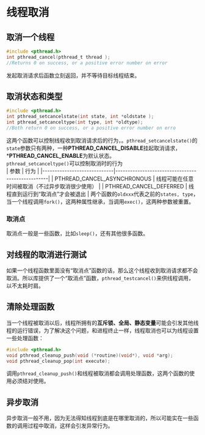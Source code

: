 # 线程取消
## 取消一个线程
```c
#include <pthread.h>
int pthread_cancel(pthread_t thread );
//Returns 0 on success, or a positive error number on error
```
发起取消请求后函数立刻返回，并不等待目标线程结束。
## 取消状态和类型
```c
#include <pthread.h>
int pthread_setcancelstate(int state, int *oldstate );
int pthread_setcanceltype(int type, int *oldtype);
//Both return 0 on success, or a positive error number on erro
```
这两个函数可以控制线程收到取消请求后的行为，。`pthread_setcancelstate()`的`state`参数只有两种，一种**PTHREAD_CANCEL_DISABLE**挂起取消请求，***PTHREAD_CANCEL_ENABLE**为默认状态。  
`pthread_setcanceltype()`可以控制取消时的行为  
| 参数                        | 行为                                             |
|-----------------------------|--------------------------------------------------|
| PTHREAD_CANCEL_ASYNCHRONOUS | 线程可能在任意时间被取消（不过异步取消很少使用） |
| PTHREAD_CANCEL_DEFERRED     | 线程直到运行到“取消点”才会被退出                 |
两个函数的`oldxxx`代表之前的`states, type`，当一个线程调用`fork()`，这两种属性继承，当调用`exec()`，这两种参数被重置。

### 取消点
取消点一般是一些函数，比如`sleep()`，还有其他很多函数。
## 对线程的取消进行测试
如果一个线程函数里面没有“取消点”函数的话，那么这个线程收到取消请求都不会取消。所以库提供了一个“取消点”函数，`pthread_testcancel()`来供线程调用，以不太耗时肩。

## 清除处理函数
当一个线程被取消以后，线程所拥有的**互斥锁、全局、静态变量**可能会引发其他线程的运行错误，为了解决这个问题，和进程终止一样，线程取消也可以为线程设置一些处理函数：  
```c
#include <pthread.h>
void pthread_cleanup_push(void (*routine)(void*), void *arg);
void pthread_cleanup_pop(int execute);
```
调用`pthread_cleanup_push()`和线程被取消都会调用处理函数，这两个函数的使用必须结对使用。
## 异步取消
异步取消一般不用，因为无法得知线程到底是在哪里取消的，所以可能实在一些函数的调用过程中取消，这样会引发异常行为。

